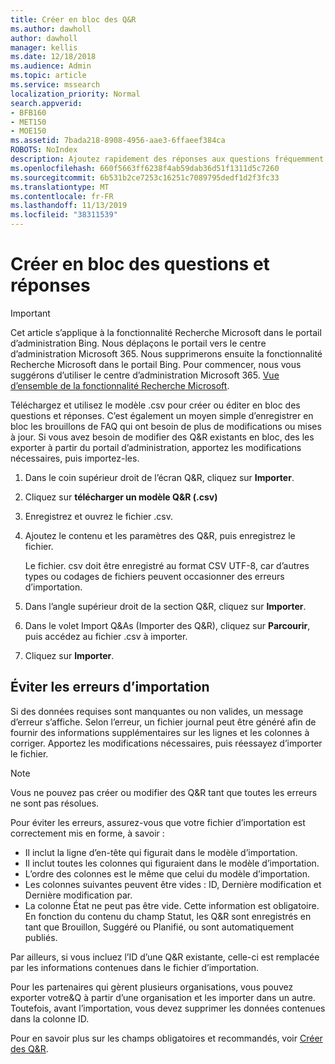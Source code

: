 ```yaml
---
title: Créer en bloc des Q&R
ms.author: dawholl
author: dawholl
manager: kellis
ms.date: 12/18/2018
ms.audience: Admin
ms.topic: article
ms.service: mssearch
localization_priority: Normal
search.appverid:
- BFB160
- MET150
- MOE150
ms.assetid: 7bada218-8908-4956-aae3-6ffaeef384ca
ROBOTS: NoIndex
description: Ajoutez rapidement des réponses aux questions fréquemment posées à l’aide des outils d’importation disponibles dans le portail d’administration de Recherche Microsoft
ms.openlocfilehash: 660f5663ff6238f4ab59dab36d51f1311d5c7260
ms.sourcegitcommit: 6b531b2ce7253c16251c7089795dedf1d2f3fc33
ms.translationtype: MT
ms.contentlocale: fr-FR
ms.lasthandoff: 11/13/2019
ms.locfileid: "38311539"
---
```

# <a name="bulk-create-qas"></a>Créer en bloc des questions et réponses

> [!IMPORTANT]
> Cet article s’applique à la fonctionnalité Recherche Microsoft dans le portail d’administration Bing. Nous déplaçons le portail vers le centre d’administration Microsoft 365. Nous supprimerons ensuite la fonctionnalité Recherche Microsoft dans le portail Bing. Pour commencer, nous vous suggérons d’utiliser le centre d’administration Microsoft 365. [Vue d’ensemble de la fonctionnalité Recherche Microsoft](overview-microsoft-search.md).
    
Téléchargez et utilisez le modèle .csv pour créer ou éditer en bloc des questions et réponses. C’est également un moyen simple d’enregistrer en bloc les brouillons de FAQ qui ont besoin de plus de modifications ou mises à jour. Si vous avez besoin de modifier des Q&R existants en bloc, des les exporter à partir du portail d’administration, apportez les modifications nécessaires, puis importez-les.
  
1. Dans le coin supérieur droit de l’écran Q&R, cliquez sur **Importer**.
    
2. Cliquez sur **télécharger un modèle Q&R (.csv)**
    
3. Enregistrez et ouvrez le fichier .csv.
    
4. Ajoutez le contenu et les paramètres des Q&R, puis enregistrez le fichier.

    Le fichier. csv doit être enregistré au format CSV UTF-8, car d’autres types ou codages de fichiers peuvent occasionner des erreurs d’importation.
    
5. Dans l’angle supérieur droit de la section Q&R, cliquez sur **Importer**.
    
6. Dans le volet Import Q&As (Importer des Q&R), cliquez sur **Parcourir**, puis accédez au fichier .csv à importer. 
    
7. Cliquez sur **Importer**.

## <a name="prevent-import-errors"></a>Éviter les erreurs d’importation      
Si des données requises sont manquantes ou non valides, un message d’erreur s’affiche. Selon l’erreur, un fichier journal peut être généré afin de fournir des informations supplémentaires sur les lignes et les colonnes à corriger. Apportez les modifications nécessaires, puis réessayez d’importer le fichier.

> [!NOTE]
> Vous ne pouvez pas créer ou modifier des Q&R tant que toutes les erreurs ne sont pas résolues. 

Pour éviter les erreurs, assurez-vous que votre fichier d’importation est correctement mis en forme, à savoir :
- Il inclut la ligne d’en-tête qui figurait dans le modèle d’importation.
- Il inclut toutes les colonnes qui figuraient dans le modèle d’importation.
- L’ordre des colonnes est le même que celui du modèle d’importation.
- Les colonnes suivantes peuvent être vides : ID, Dernière modification et Dernière modification par.
- La colonne État ne peut pas être vide. Cette information est obligatoire.  
En fonction du contenu du champ Statut, les Q&R sont enregistrés en tant que Brouillon, Suggéré ou Planifié, ou sont automatiquement publiés.

Par ailleurs, si vous incluez l’ID d’une Q&R existante, celle-ci est remplacée par les informations contenues dans le fichier d’importation.

Pour les partenaires qui gèrent plusieurs organisations, vous pouvez exporter votre&Q à partir d’une organisation et les importer dans un autre. Toutefois, avant l’importation, vous devez supprimer les données contenues dans la colonne ID.

Pour en savoir plus sur les champs obligatoires et recommandés, voir [Créer des Q&R](create-qas.md).

  

